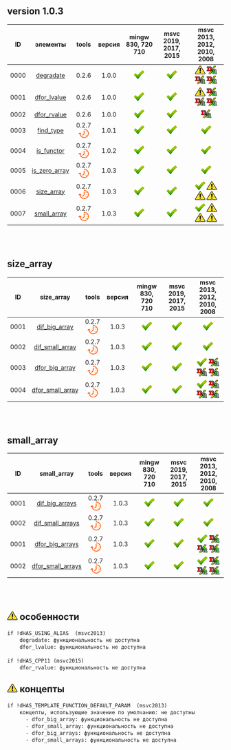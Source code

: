 ﻿
[P]: ../../icons/progress.png
[V]: ../../icons/success.png
[X]: ../../icons/failed.png
[D]: ../../icons/danger.png
[E]: ../../icons/empty.png
[N]: ../../icons/na.png

version 1.0.3
---
| **ID** | элементы               | tools           | версия | mingw 830, 720 710 | msvc 2019, 2017, 2015 | msvc 2013, 2012, 2010, 2008             |  
|:------:|:----------------------:|:---------------:|:------:|:------------------:|:---------------------:|:---------------------------------------:|  
|  0000  | [degradate][00]        | 0.2.6           | 1.0.0  |   [![V]][MINGW]    |  [![V]][VS-NEW]       | [![D]][0] [![N]][0] [![N]][0] [![N]][0] |  
|  0001  | [dfor_lvalue][01]      | 0.2.6           | 1.0.0  |   [![V]][MINGW]    |  [![V]][VS-NEW]       | [![D]][0] [![N]][0] [![N]][0] [![N]][0] |  
|  0002  | [dfor_rvalue][02]      | 0.2.6           | 1.0.0  |   [![V]][MINGW]    |  [![V]][VS-NEW]       | [![N]][0]                               |  
|  0003  | [find_type][03]        | 0.2.7 [![P]][M] | 1.0.1  |   [![V]][MINGW]    |  [![V]][VS-NEW]       | [![V]][VS-OLD]                          |  
|  0004  | [is_functor][04]       | 0.2.7 [![P]][M] | 1.0.2  |   [![V]][MINGW]    |  [![V]][VS-NEW]       | [![V]][VS-OLD]                          |  
|  0005  | [is_zero_array][05]    | 0.2.7 [![P]][M] | 1.0.3  |   [![V]][MINGW]    |  [![V]][VS-NEW]       | [![V]][VS-OLD]                          |  
|  0006  | [size_array][06]       | 0.2.7 [![P]][M] | 1.0.3  |   [![V]][MINGW]    |  [![V]][VS-NEW]       | [![V]][M] [![D]][1] [![D]][1] [![D]][1] |  
|  0007  | [small_array][07]      | 0.2.7 [![P]][M] | 1.0.3  |   [![V]][MINGW]    |  [![V]][VS-NEW]       | [![V]][M] [![D]][1] [![D]][1] [![D]][1] |  

<br/>
<br/>

size_array
---

| **ID** | size_array             | tools           | версия | mingw 830, 720 710 | msvc 2019, 2017, 2015 | msvc 2013, 2012, 2010, 2008             |  
|:------:|:----------------------:|:---------------:|:------:|:------------------:|:---------------------:|:---------------------------------------:|  
|  0001  | [dif_big_array][06]    | 0.2.7 [![P]][M] | 1.0.3  |   [![V]][MINGW]    |  [![V]][VS-NEW]       | [![V]][VS-OLD]                          |  
|  0002  | [dif_small_array][06]  | 0.2.7 [![P]][M] | 1.0.3  |   [![V]][MINGW]    |  [![V]][VS-NEW]       | [![V]][VS-OLD]                          |  
|  0003  | [dfor_big_array][06]   | 0.2.7 [![P]][M] | 1.0.3  |   [![V]][MINGW]    |  [![V]][VS-NEW]       | [![V]][M] [![N]][1] [![N]][1] [![N]][1] |  
|  0004  | [dfor_small_array][06] | 0.2.7 [![P]][M] | 1.0.3  |   [![V]][MINGW]    |  [![V]][VS-NEW]       | [![V]][M] [![N]][1] [![N]][1] [![N]][1] |  

<br/>
<br/>

small_array
---

| **ID** | small_array             | tools           | версия | mingw 830, 720 710 | msvc 2019, 2017, 2015 | msvc 2013, 2012, 2010, 2008             |  
|:------:|:-----------------------:|:---------------:|:------:|:------------------:|:---------------------:|:---------------------------------------:|  
|  0001  | [dif_big_arrays][07]    | 0.2.7 [![P]][M] | 1.0.3  |   [![V]][MINGW]    |  [![V]][VS-NEW]       | [![V]][VS-OLD]                          |  
|  0002  | [dif_small_arrays][07]  | 0.2.7 [![P]][M] | 1.0.3  |   [![V]][MINGW]    |  [![V]][VS-NEW]       | [![V]][VS-OLD]                          |  
|  0001  | [dfor_big_arrays][07]   | 0.2.7 [![P]][M] | 1.0.3  |   [![V]][MINGW]    |  [![V]][VS-NEW]       | [![V]][M] [![N]][1] [![N]][1] [![N]][1] |  
|  0002  | [dfor_small_arrays][07] | 0.2.7 [![P]][M] | 1.0.3  |   [![V]][MINGW]    |  [![V]][VS-NEW]       | [![V]][M] [![N]][1] [![N]][1] [![N]][1] |  

<br/>
<br/>

[M]:       #traits          "метафункции для обработки типов"  
[MINGW]:   #mingw-new       "поддержка компиляторов mingw"  
[VS-NEW]:  #msvc-new        "поддержка новых компиляторов msvc"  
[VS-OLD]:  #msvc-old        "поддержка старых компиляторов msvc"  
[0]:       #-особенности    "поддержка старых компиляторов msvc"  
[1]:       #-концепты       "поддержка старых компиляторов msvc"  

[00]: #degradate            "метафункция: true, если типы идентичны"  
[01]: #dfor_lvalue          "метафункция: удаляет квалификаторы"  
[02]: #dfor_rvalue          "метафункция: true, если тип - знаковый"  
[03]: #find_type            "метафункция: true, если тип-аргумент обнаружен в списке типов"  
[04]: #is_functor           "метафункция: true, если тип-аргумент является функтором"  

[05]: #is_zero_array        "метафункция: true, если аргумент - массив нулевой длины"  
[06]: #size_array           "свойства массива: размер, валидность, big/Small"  
[07]: #small_array          "метафункция: true, если оба массива маленькие"  

[![D]][M] особенности
---------------------

```
if !dHAS_USING_ALIAS  (msvc2013)
    degradate: функциональность не доступна
    dfor_lvalue: функциональность не доступна

if !dHAS_CPP11 (msvc2015)
    dfor_rvalue: функциональность не доступна

```

[![D]][M] концепты
---------------------

```
if !dHAS_TEMPLATE_FUNCTION_DEFAULT_PARAM  (msvc2013)
    концепты, использующие значение по умолчанию: не доступны
      - dfor_big_array: функциональность не доступна
      - dfor_small_array: функциональность не доступна
      - dfor_big_arrays: функциональность не доступна
      - dfor_small_arrays: функциональность не доступна
```
